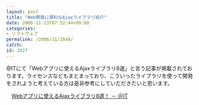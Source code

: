 ```yaml
---
layout: post
title: "Web開発に便利なAjaxライブラリ紹介"
date: 2006-11-23T07:52:44+09:00
categories:
- ソフトウェア
permalink: /2006/11/2848/
catch: 
id: 2827
---
```

@ITにて「Webアプリに使えるAjaxライブラリ8選」と言う記事が掲載されております。ライセンスなどもまとまっており、こういったライブラリを使って開発をされようと考えている方は是非参考にしていただきたいと思います。

 

　[Webアプリに使えるAjaxライブラリ8選！ － ＠IT](http://www.atmarkit.co.jp/fwcr/special/ajax_kaitai03/01.html)


